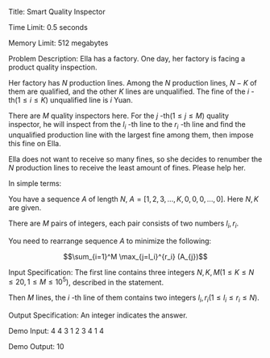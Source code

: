 Title: Smart Quality Inspector

Time Limit: 0.5 seconds

Memory Limit: 512 megabytes

Problem Description:
Ella has a factory. One day, her factory is facing a product quality inspection.

Her factory has $N$ production lines. Among the $N$ production lines, $N-K$ of them are qualified, and the other $K$ lines are unqualified. The fine of the $i$ -th$(1\leq i\leq K)$ unqualified line is $i$ Yuan.

There are $M$ quality inspectors here. For the $j$ -th$(1\leq j\leq M)$ quality inspector, he will inspect from the $l_i$ -th line to the $r_i$ -th line and find the unqualified production line with the largest fine among them, then impose this fine on Ella.

Ella does not want to receive so many fines, so she decides to renumber the $N$ production lines to receive the least amount of fines. Please help her.

In simple terms:

You have a sequence $A$ of length $N$, $A=[1,2,3,...,K,0,0,0,...,0]$. Here $N,K$ are given.

There are $M$ pairs of integers, each pair consists of two numbers $l_i,r_i$.

You need to rearrange sequence $A$ to minimize the following:

$$\sum_{i=1}^M \max_{j=l_i}^{r_i} (A_{j})$$

Input Specification:
The first line contains three integers $N,K,M(1\leq K\leq N\leq 20,1\leq M\leq 10^5)$, described in the statement.

Then $M$ lines, the $i$ -th line of them contains two integers $l_i,r_i(1\leq l_i\leq r_i\leq N)$.

Output Specification:
An integer indicates the answer.

Demo Input:
4 4 3
1 2
3 4
1 4

Demo Output:
10


